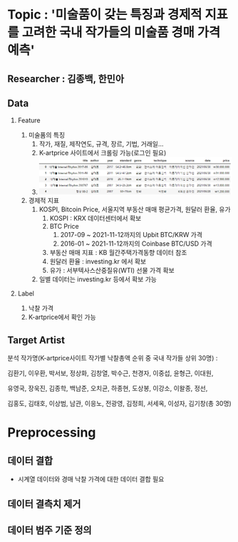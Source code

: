 # Topic : '미술품이 갖는 특징과 경제적 지표를 고려한 국내 작가들의 미술품 경매 가격 예측'



## Researcher : 김종백, 한민아



## Data

1. Feature
    1. 미술품의 특징
        1. 작가, 재질, 제작연도, 규격, 장르, 기법, 거래일…
        2. K-artprice 사이트에서 크롤링 가능(로그인 필요)
        3. ![image-20211113160048685](readme.assets/image-20211113160048685.png)
    2. 경제적 지표
        1. KOSPI, Bitcoin Price, 서울지역 부동산 매매 평균가격, 원달러 환율, 유가
            1. KOSPI : KRX 데이터센터에서 확보
            2. BTC Price
                1. 2017-09 ~ 2021-11-12까지의 Upbit BTC/KRW 가격
                2. 2016-01 ~ 2021-11-12까지의 Coinbase BTC/USD 가격
            3. 부동산 매매 지표 : KB 월간주택가격동향 데이터 참조
            4. 원달러 환율 : investing.kr 에서 확보
            5. 유가 : 서부텍사스산중질유(WTI) 선물 가격 확보
        2. 일별 데이터는 investing.kr 등에서 확보 가능
    
2. Label
    1. 낙찰 가격
    2. K-artprice에서 확인 가능



## Target Artist

분석 작가명(K-artprice사이트 작가별 낙찰총액 순위 중 국내 작가들 상위 30명) : 

김환기, 이우환, 박서보, 정상화, 김창열, 박수근, 천경자, 이중섭, 윤형근, 이대원, 

유영국, 장욱진, 김종학, 백남준, 오치균, 하종현, 도상봉, 이강소, 이왈종, 정선, 

김홍도, 김태호, 이상범, 남관, 이응노, 전광영, 김정희, 서세옥, 이성자, 김기창(총 30명)

 

# Preprocessing

## 데이터 결합

- 시계열 데이터와 경매 낙찰 가격에 대한 데이터 결합 필요

## 데이터 결측치 제거

## 데이터 범주 기준 정의

